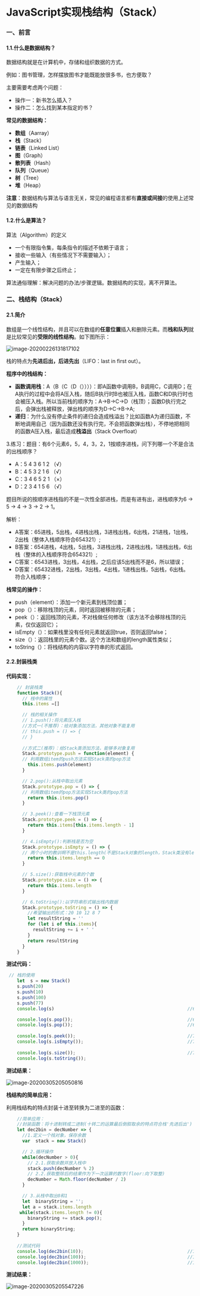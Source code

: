 # JavaScript实现栈结构（Stack）

### 一、前言

#### 1.1.什么是数据结构？

数据结构就是在计算机中，存储和组织数据的方式。

例如：图书管理，怎样摆放图书才能既能放很多书，也方便取？

主要需要考虑两个问题：

- 操作一：新书怎么插入？
- 操作二：怎么找到某本指定的书？

**常见的数据结构：**

- **数组**（Aarray）
- **栈**（Stack）
- **链表**（Linked List）
- **图**（Graph）
- **散列表**（Hash）
- **队列**（Queue）
- **树**（Tree）
- **堆**（Heap）

**注意**：数据结构与算法与语言无关，常见的编程语言都有**直接或间接**的使用上述常见的数据结构

#### 1.2.什么是算法？

算法（Algorithm）的定义

- 一个有限指令集，每条指令的描述不依赖于语言；
- 接收一些输入（有些情况下不需要输入）；
- 产生输入；
- 一定在有限步骤之后终止；

算法通俗理解：解决问题的办法/步骤逻辑。数据结构的实现，离不开算法。

### 二、栈结构（Stack）

#### 2.1.简介

数组是一个线性结构，并且可以在数组的**任意位置**插入和删除元素。而**栈和队列**就是比较常见的**受限的线性结构**。如下图所示：

![image-20200226131817102](https://gitee.com/ahuntsun/BlogImgs/raw/master/%E6%95%B0%E6%8D%AE%E7%BB%93%E6%9E%84%E4%B8%8E%E7%AE%97%E6%B3%95/%E6%A0%88/1.png)

栈的特点为**先进后出，后进先出**（LIFO：last in first out）。

**程序中的栈结构：**

- **函数调用栈**：A（B（C（D（））））：即A函数中调用B，B调用C，C调用D；在A执行的过程中会将A压入栈，随后B执行时B也被压入栈，函数C和D执行时也会被压入栈。所以当前栈的顺序为：A->B->C->D（栈顶）；函数D执行完之后，会弹出栈被释放，弹出栈的顺序为D->C->B->A;
- **递归**：为什么没有停止条件的递归会造成栈溢出？比如函数A为递归函数，不断地调用自己（因为函数还没有执行完，不会把函数弹出栈），不停地把相同的函数A压入栈，最后造成**栈溢出**（Stack Overfloat）

3.练习：题目：有6个元素6，5，4，3，2，1按顺序进栈，问下列哪一个不是合法的出栈顺序？

- A：5 4 3 6 1 2 （√）
- B：4 5 3 2 1 6 （√）
- C：3 4 6 5 2 1 （×）
- D：2 3 4 1 5 6 （√）

题目所说的按顺序进栈指的不是一次性全部进栈，而是有进有出，进栈顺序为6 -> 5 -> 4 -> 3 -> 2 -> 1。

解析：

- A答案：65进栈，5出栈，4进栈出栈，3进栈出栈，6出栈，21进栈，1出栈，2出栈（整体入栈顺序符合654321）;
- B答案：654进栈，4出栈，5出栈，3进栈出栈，2进栈出栈，1进栈出栈，6出栈（整体的入栈顺序符合654321）;
- C答案：6543进栈，3出栈，4出栈，之后应该5出栈而不是6，所以错误；
- D答案：65432进栈，2出栈，3出栈，4出栈，1进栈出栈，5出栈，6出栈。符合入栈顺序；

**栈常见的操作：**

- push（element）：添加一个新元素到栈顶位置；
- pop（）：移除栈顶的元素，同时返回被移除的元素；
- peek（）：返回栈顶的元素，不对栈做任何修改（该方法不会移除栈顶的元素，仅仅返回它）；
- isEmpty（）：如果栈里没有任何元素就返回true，否则返回false；
- size（）：返回栈里的元素个数。这个方法和数组的length属性类似；
- toString（）：将栈结构的内容以字符串的形式返回。

#### 2.2.封装栈类

**代码实现：**

```js
    // 封装栈类
    function Stack(){
      // 栈中的属性
      this.items =[]

      // 栈的相关操作
      // 1.push():将元素压入栈
      //方式一(不推荐)：给对象添加方法，其他对象不能复用
      // this.push = () => {
      // }
      
      //方式二(推荐)：给Stack类添加方法，能够多对象复用
      Stack.prototype.push = function(element) {
      // 利用数组item的push方法实现Stack类的pop方法
        this.items.push(element)
      }

      // 2.pop():从栈中取出元素
      Stack.prototype.pop = () => {
      // 利用数组item的pop方法实现Stack类的pop方法
        return this.items.pop()
      }

      // 3.peek():查看一下栈顶元素
      Stack.prototype.peek = () => {
        return this.items[this.items.length - 1]
      }

      // 4.isEmpty():判断栈是否为空
      Stack.prototype.isEmpty = () => {
      // 两个小时的教训啊不是this.length(不是Stack对象的length，Stack类没有length属性啊)，而是Stack类中定义的数组items才有length属性呀
        return this.items.length == 0 
      }

      // 5.size():获取栈中元素的个数
      Stack.prototype.size = () => {
        return this.items.length
      }

      // 6.toString():以字符串形式输出栈内数据
      Stack.prototype.toString = () => {
        //希望输出的形式：20 10 12 8 7
        let resultString = ''
        for (let i of this.items){
          resultString += i + ' '
        }
        return resultString
      }
    }

```

**测试代码：**

```js
 // 栈的使用
    let  s = new Stack()
    s.push(20)
    s.push(10)
    s.push(100)
    s.push(77)
    console.log(s)													//65

    console.log(s.pop());											//68
    console.log(s.pop());											//69
    
    console.log(s.peek());											//71
	console.log(s.isEmpty());										//72
   
    console.log(s.size());											//74
    console.log(s.toString());
```

**测试结果：**

![image-20200305205050816](https://gitee.com/ahuntsun/BlogImgs/raw/master/%E6%95%B0%E6%8D%AE%E7%BB%93%E6%9E%84%E4%B8%8E%E7%AE%97%E6%B3%95/%E6%A0%88/2.png)

**栈结构的简单应用：**

利用栈结构的特点封装十进至转换为二进至的函数：

```js
    //简单应用：
    //封装函数：将十进制转成二进制(十转二的运算最后倒叙取余的特点符合栈'先进后出')
    let dec2bin = decNumber => {
      //1.定义一个栈对象，保存余数
      var  stack = new Stack()

      // 2.循环操作
      while(decNumber > 0){
        // 2.1.获取余数并放入栈中
        stack.push(decNumber % 2)
        // 2.2.获取整除后的结果作为下一次运算的数字(floor:向下取整)
        decNumber = Math.floor(decNumber / 2)
      }

      // 3.从栈中取出0和1
      let  binaryString = '';
      let a = stack.items.length
     while(stack.items.length != 0){
        binaryString += stack.pop();
      }
      return binaryString;
    }
    
    //测试代码
    console.log(dec2bin(10));										//103
    console.log(dec2bin(100));										//104
    console.log(dec2bin(1000));										//105

```

**测试结果：**

![image-20200305205547226](https://gitee.com/ahuntsun/BlogImgs/raw/master/%E6%95%B0%E6%8D%AE%E7%BB%93%E6%9E%84%E4%B8%8E%E7%AE%97%E6%B3%95/%E6%A0%88/3.png)
